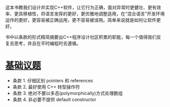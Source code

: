 这本书教我们设计并实现C++软件，让它行为正确，面对异常时更健壮、更有效率、更具移植性，将语言发挥的更好，更优雅地调整适用，在“混合语言”开发环境运作的更好，更容易被正确运用，更不容易被误用。简单来说就是如何让软件更好。

书中以条款的形式精简摘要出C++程序设计社区积累的职能，每一个值得我们反复去思考，并且在平时编程时去遵循。

# [基础议题](Basics/)

* 条款 1. 仔细区别 pointers 和 references
* 条款 2. 最好使用 C++ 转型操作符
* 条款 3. 绝对不要以多态(polymorphically)方式处理数组
* 条款 4. 非必要不提供 default constructor 


